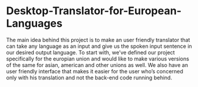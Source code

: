 # Desktop-Translator-for-European-Languages
The main idea behind this project is to make an user friendly translator that can take any language as an input and give us the spoken input sentence in our desired output language. To start with, we’ve defined our project specifically for the europian union and would like to make various versions of the same for asian, american and other unions as well. We also have an user friendly interface that makes it easier for the user who’s concerned only with his translation and not the back-end code running behind.
